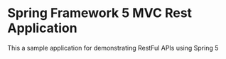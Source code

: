 # Spring Framework 5 MVC Rest Application

This a sample application for demonstrating RestFul APIs using Spring 5